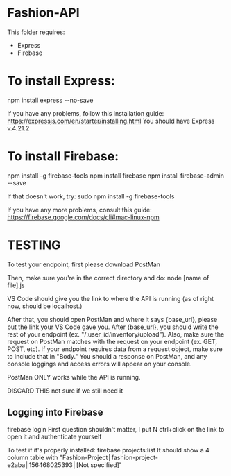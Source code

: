 # Fashion-API

This folder requires:
- Express
- Firebase

# To install Express:
npm install express --no-save

If you have any problems, follow this installation guide: https://expressjs.com/en/starter/installing.html
You should have Express v.4.21.2

# To install Firebase:
npm install -g firebase-tools 
npm install firebase
npm install firebase-admin --save

If that doesn't work, try: sudo npm install -g firebase-tools

If you have any more problems, consult this guide: https://firebase.google.com/docs/cli#mac-linux-npm

# TESTING
To test your endpoint, first please download PostMan

Then, make sure you're in the correct directory and do:
node [name of file].js

VS Code should give you the link to where the API is running (as of right now, should be localhost.)

After that, you should open PostMan and where it says {base_url}, please put the link your VS Code gave you. After {base_url}, you should write the rest of your endpoint (ex. "/:user_id/inventory/upload"). Also, make sure the request on PostMan matches with the request on your endpoint (ex. GET, POST, etc). If your endpoint requires data from a request object, make sure to include that in "Body."
You should a response on PostMan, and any console loggings and access errors will appear on your console.

PostMan ONLY works while the API is running.

DISCARD THIS not sure if we still need it
## Logging into Firebase
firebase login
First question shouldn't matter, I put N
ctrl+click on the link to open it and authenticate yourself

To test if it's properly installed: firebase projects:list
It should show a 4 column table with "Fashion-Project│fashion-project-e2aba│156468025393│[Not specified]"  



